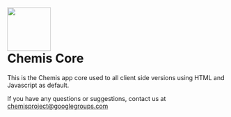 <img width="100" src="https://s3.amazonaws.com/chemis/chemis-logo-no-bg.png"><br>
Chemis Core
=============

This is the Chemis app core used to all client side versions using HTML and Javascript as default.<br>

If you have any questions or suggestions, contact us at chemisproject@googlegroups.com
